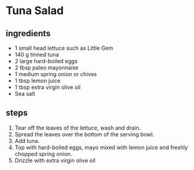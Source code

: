 # Tuna Salad

## ingredients

- 1 small head lettuce such as Little Gem
- 140 g tinned tuna
- 2 large hard-boiled eggs
- 2 tbsp paleo mayonnaise
- 1 medium spring onion or chives
- 1 tbsp lemon juice
- 1 tbsp extra virgin olive oil
- Sea salt

## steps

1. Tear off the leaves of the lettuce, wash and drain.
2. Spread the leaves over the bottom of the serving bowl.
3. Add tuna.
4. Top with hard-boiled eggs, mayo mixed with lemon juice and freshly chopped spring onion.
5. Drizzle with extra virgin olive oil
